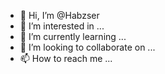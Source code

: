 - 👋 Hi, I’m @Habzser
- 👀 I’m interested in ...
- 🌱 I’m currently learning ...
- 💞️ I’m looking to collaborate on ...
- 📫 How to reach me ...

<!---
Habzser/Habzser is a ✨ special ✨ repository because its `README.md` (this file) appears on your GitHub profile.
You can click the Preview link to take a look at your changes.
--->
